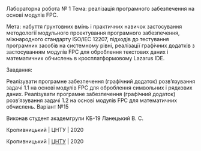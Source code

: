 Лабораторна робота № 1
Тема: реалізація програмного забезпечення на основі модулів FPC.

Мета: набуття ґрунтовних вмінь і практичних навичок застосування методології модульного проектування програмного забезпечення, міжнародного стандарту ISO/IEC 12207, підходів до тестування програмних засобів на системному рівні, реалізації графічних додатків з застосуванням модулів FPC для оброблення текстових даних і математичних обчислень в кросплатформовому Lazarus IDE.

Завдання:

Реалізувати програмне забезпечення (графічний додаток) розв’язування задачі 1.1 на основі модулів FPC для оброблення символьних і рядкових даних.
Реалізувати програмне забезпечення (графічний додаток) розв’язування задачі 1.2 на основі модулів FPC для математичних обчислень.
Варіант №15

Виконав студент академгрупи КБ-19 Ланецький В. С.

Кропивницький | ЦНТУ | 2020

Кропивницький | <a href="http://www.kntu.kr.ua/">ЦНТУ</a> | 2020
